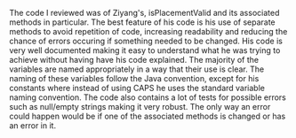 The code I reviewed was of Ziyang's, isPlacementValid and its associated methods in particular.
The best feature of his code is his use of separate methods to avoid repetition of code, increasing readability and reducing the chance of errors occuring if something needed to be changed.
His code is very well documented making it easy to understand what he was trying to achieve without having have his code explained.
The majority of the variables are named appropriately in a way that their use is clear. The naming of these variables follow the Java convention, except for his constants where instead of using CAPS he uses the standard variable naming convention.
The code also contains a lot of tests for possible errors such as null/empty strings making it very robust. The only way an error could happen would be if one of the associated methods is changed or has an error in it.
